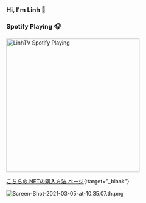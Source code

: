 ### Hi, I'm Linh  👋

### Spotify Playing 🎧
[<img src="https://spotify-playing-git-master.j2teamnnl.vercel.app/api/spotify-playing" alt="LinhTV Spotify Playing" width="350" />](https://open.spotify.com/user/31ghget3jspvgpjwbv5pcwli3smab)

[こちらの NFTの購入方法 ページ](/how-to-purchase-nft){:target="_blank"}

![Screen-Shot-2021-03-05-at-10.35.07.th.png](https://linhcntt097.s3-ap-southeast-1.amazonaws.com/c877e0e98582be6e2702a5b72f0b8847.jpeg)
